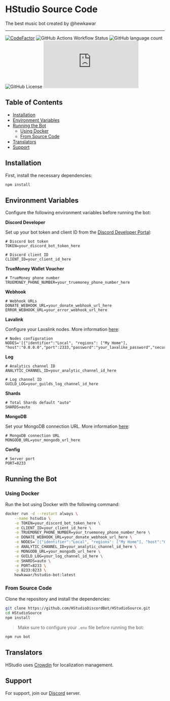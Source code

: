 # HStudio Source Code

The best music bot created by @hewkawar

---

[![CodeFactor](https://www.codefactor.io/repository/github/hstudiodiscordbot/hstudiosource/badge)](https://www.codefactor.io/repository/github/hstudiodiscordbot/hstudiosource)
![GitHub Actions Workflow Status](https://img.shields.io/github/actions/workflow/status/HStudioDiscordBot/HStudioSource/build.yml)
![GitHub language count](https://img.shields.io/github/languages/count/HStudioDiscordBot/HStudioSource)
![GitHub License](https://img.shields.io/github/license/HStudioDiscordBot/HStudioSource)
![GitHub package.json prod dependency version](https://img.shields.io/github/package-json/dependency-version/HStudioDiscordBot/HStudioSource/moonlink.js)

## Table of Contents

- [Installation](#installation)
- [Environment Variables](#environment-variables)
- [Running the Bot](#running-the-bot)
  - [Using Docker](#using-docker)
  - [From Source Code](#from-source-code)
- [Translators](#translators)
- [Support](#support)

## Installation

First, install the necessary dependencies:

```bash
npm install
```

## Environment Variables

Configure the following environment variables before running the bot:

**Discord Developer**

Set up your bot token and client ID from the [Discord Developer Portal](https://discord.com/developers/applications):

```dotenv
# Discord bot token
TOKEN=your_discord_bot_token_here

# Discord client ID
CLIENT_ID=your_client_id_here
```

**TrueMoney Wallet Voucher**

```dotenv
# TrueMoney phone number
TRUEMONEY_PHONE_NUMBER=your_truemoney_phone_number_here
```

**Webhook**

```dotenv
# Webhook URLs
DONATE_WEBHOOK_URL=your_donate_webhook_url_here
ERROR_WEBHOOK_URL=your_error_webhook_url_here
```

**Lavalink**

Configure your Lavalink nodes. More information [here](https://lavalink.dev/):

```dotenv
# Nodes configuration
NODES='[{"identifier":"Local", "regions": ["My Home"], "host":"0.0.0.0","port":2333,"password":"your_lavalike_password","secure":false}]'
```

**Log**

```dotenv
# Analytics channel ID
ANALYTIC_CHANNEL_ID=your_analytic_channel_id_here

# Log channel ID
GUILD_LOG=your_guilds_log_channel_id_here
```

**Shards**
```dotenv
# Total Shards default "auto"
SHARDS=auto
```

**MongoDB**

Set your MongoDB connection URL. More information [here](https://www.mongodb.com/):

```dotenv
# MongoDB connection URL
MONGODB_URL=your_mongodb_url_here
```

**Config**

```dotenv
# Server port
PORT=8233
```

## Running the Bot

### Using Docker

Run the bot using Docker with the following command:

```bash
docker run -d --restart always \
    --name hstudio \
    -e TOKEN=your_discord_bot_token_here \
    -e CLIENT_ID=your_client_id_here \
    -e TRUEMONEY_PHONE_NUMBER=your_truemoney_phone_number_here \
    -e DONATE_WEBHOOK_URL=your_donate_webhook_url_here \
    -e NODES='[{"identifier":"Local", "regions": ["My Home"], "host":"0.0.0.0","port":2333,"password":"your_lavalike_password","secure":false}]' \
    -e ANALYTIC_CHANNEL_ID=your_analytic_channel_id_here \
    -e MONGODB_URL=your_mongodb_url_here \
    -e GUILD_LOG=your_log_channel_id_here \
    -e SHARDS=auto \
    -e PORT=8233 \
    -p 8233:8233 \
    hewkawar/hstudio-bot:latest
```

### From Source Code

Clone the repository and install the dependencies:

```bash
git clone https://github.com/HStudioDiscordBot/HStudioSource.git
cd HStudioSource
npm install
```

> Make sure to configure your `.env` file before running the bot:

```bash
npm run bot
```

## Translators

HStudio uses [Crowdin](https://crowdin.com/project/hstudiodiscordbot) for localization management.

## Support

For support, join our [Discord](https://discord.gg/gAdjmmHxBQ) server.